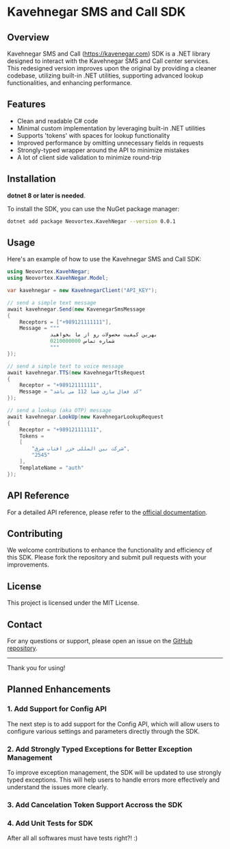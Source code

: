 
# Kavehnegar SMS and Call SDK

## Overview

Kavehnegar SMS and Call (https://kavenegar.com) SDK is a .NET library designed to interact with the Kavehnegar SMS and Call center services. This redesigned version improves upon the original by providing a cleaner codebase, utilizing built-in .NET utilities, supporting advanced lookup functionalities, and enhancing performance.

## Features

- Clean and readable C# code
- Minimal custom implementation by leveraging built-in .NET utilities
- Supports 'tokens' with spaces for lookup functionality
- Improved performance by omitting unnecessary fields in requests
- Strongly-typed wrapper around the API to minimize mistakes
- A lot of client side validation to minimize round-trip

## Installation
**dotnet 8 or later is needed**.

To install the SDK, you can use the NuGet package manager:

```bash
dotnet add package Neovortex.KavehNegar --version 0.0.1
```

## Usage

Here's an example of how to use the Kavehnegar SMS and Call SDK:

```csharp
using Neovortex.KavehNegar;
using Neovortex.KavehNegar.Model;

var kavehnegar = new KavehnegarClient("API_KEY");

// send a simple text message
await kavehnegar.Send(new KavenegarSmsMessage
{
    Receptors = ["+989121111111"],
    Message = """
              بهرین کیفیت محصولات رو از ما بخواهید
              شماره تماس 0210000000
              """
});

// send a simple text to voice message
await kavehnegar.TTS(new KavehnegarTtsRequest
{
    Receptor = "+989121111111",
    Message = "کد فعال سازی شما 112 می باشد"
});

// send a lookup (aka OTP) message
await kavehnegar.LookUp(new KavehnegarLookupRequest
{
    Receptor = "+989121111111",
    Tokens =
    [
        "شرکت بین المللی خزر افتاب شرق",
        "2545"
    ],
    TemplateName = "auth"
});

```


## API Reference

For a detailed API reference, please refer to the [official documentation](https://kavenegar.com/rest.html).

## Contributing

We welcome contributions to enhance the functionality and efficiency of this SDK. Please fork the repository and submit pull requests with your improvements.

## License

This project is licensed under the MIT License.

## Contact

For any questions or support, please open an issue on the [GitHub repository](https://github.com/Neo-vortex/Kavehnegar).

---

Thank you for using!

## Planned Enhancements

### 1. Add Support for Config API

The next step is to add support for the Config API, which will allow users to configure various settings and parameters directly through the SDK.



### 2. Add Strongly Typed Exceptions for Better Exception Management

To improve exception management, the SDK will be updated to use strongly typed exceptions. This will help users to handle errors more effectively and understand the issues more clearly.


### 3. Add Cancelation Token Support Accross the SDK
### 4. Add Unit Tests for SDK
After all all softwares must have tests right?! :)
